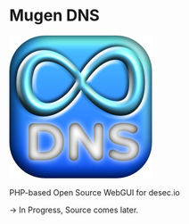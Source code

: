 # Mugen DNS

<img src="https://github.com/My1/MugenDNS/raw/master/Logo.png" width="256" alt="Mugen DNS Logo" />

PHP-based Open Source WebGUI for desec.io


-> In Progress, Source comes later.

